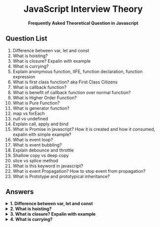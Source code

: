<h1 align="center">JavaScript Interview Theory</h1>
<h4 align="center">Frequently Asked Theoretical Question in Javascript</h4>

## Question List
<ol>
  <li>Difference between var, let and const</li>
  <li>What is hoisting?</li>
  <li>What is closure? Expalin with example</li>
  <li>What is currying?</li>
  <li>Explain anonymous function, IIFE, function declaration, function expression</li>
  <li>What is first class function? aka First Class Citizens</li>
  <li>What is callback function?</li>
  <li>What is benefit of callback function over normal function?</li>
  <li>What is Higher Order Function?</li>
  <li>What is Pure Function?</li>
  <li>What is generator function?</li>
  <li>map vs forEach</li>
  <li>null vs undefined</li>
  <li>Explain call, apply and bind</li>
  <li>What is Promise in javascript? How it is created and how it consumed, expalin eith simple example?</li>
  <li>What is event loop?</li>
  <li>What is event bubbling?</li>
  <li>Explain debounce and throttle</li>
  <li>Shallow copy vs deep copy</li>
  <li>slice vs splice method</li>
  <li>What is this keyword in javascript?</li>
  <li>What is event Propagation? How to stop event from propagation?</li>
  <li>What is Prototype and prototypical inheritance?</li>
</ol>

## Answers

<details>
  <summary><b>1. Difference between var, let and const</b></summary>

- **Scope**
    
    **va**r: Variables declared with var can have a **global** or functional scope. Global scope is for variables declared outside functions, while functional scope is for variables declared inside functions.
    
    **let, const:** Variables declared with let can have  **block scope.**
    
- **Redeclaration and reassignment**:
    
    var: Variables declared with var can be redeclared and reassigned.
    
    ```jsx
    var name = "shiv";
    var name = "mahesh"
    ```
    
    **let**: can be reassigned to other values, but they cannot be redeclared.
    
    ```jsx
    let name = "shiv";
    name = "mahesh";
    ```
    
    **const**: can not be reassigned or redeclared.
- **Hoisting:**
    
    **var:** Variables declared with var are hoisted to the top of their global or local scope with default value of **undefined**, which makes them accessible before their line of declaration.
    
    **let**: Variables declared with let are hoisted to the top of their global, local, or block scope, but their hoisting is a little different from the one with var.
    
    But, let variables are hoisted without a default initialisation. So when you try to access such variables, instead of getting **undefined**, or **variable is not defined** error, you get **cannot access variable before       initialisation**.
</details>

<details>
  <summary><b>2. What is hoisting?</b></summary>
  Process whereby the interpreter appears to have moved the declaration of functions or variables to the top of their scope, prior to execution of the code.
  
  **var:** Variables declared with var are hoisted to the top of their global or local scope with default value of **undefined**, which makes them accessible before their line of declaration.

**let**: Variables declared with let are hoisted to the top of their global, local, or block scope, but their hoisting is a little different from the one with var.

**Function declarion** Functions declarations are also hoisted up.

But, let variables are hoisted without a default initialisation. So when you try to access such variables, instead of getting **undefined**, or **variable is not defined** error, you get **cannot access variable before initialisation**.
</details>

<details>
  <summary><b>3. What is closure? Expalin with example</b></summary>
  A function along with reference to its outer environment together forms a closure. Or in other words, A Closure is a combination of a function and its lexical scope bundled together.
  
  When a function is returned from another function, that return function does not only have function but also have the outer variables access.
  ```jsx
  function greet() {
    let name = 'John';
    function displayName() {
        // accessing name variable
        return 'Hi' + ' ' + name;
    }
    return displayName;
}
const g1 = greet();
console.log(g1());         // Hi John
```
</details>

<details>
  <summary><b>4. What is currying?</b></summary>

  Currying is a technique used in functional programming that allows you to transform a function with multiple arguments into a sequence of functions, each taking a single argument.

sum(1, 2, 3) => sum(1)(2)(3)

sum(1,2,3)
```jsx
const sum = (a, b, c) => { 
	return a+b+c
}
```
 sum(1)(2)(3)
 ```jsx
const sum = (a) => {
	return (b) => {
		return (c) => {
		   return a+b+c
		}
	}
}
```

```jsx
// Infinie currying

add(5)(6)(2)(3)(4)(5).....()

function add(a){
    return function(b) {
        if(b){
            return add(a+b);
        }
        return a;
    }
}
```

</details>
